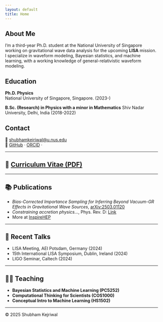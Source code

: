 ```yaml
---
layout: default
title: Home
---
```


## About Me

I’m a third-year Ph.D. student at the National University of Singapore working on gravitational wave data analysis for the upcoming **LISA** mission. I specialize in waveform modeling, Bayesian statistics, and machine learning, with a working knowledge of general-relativistic waveform modeling.

## Education

**Ph.D. Physics**  
National University of Singapore, Singapore. (2023-)

**B.Sc. (Research) in Physics with a minor in Mathematics**
Shiv Nadar University, Delhi, India (2018-2022)

## Contact

📧 [shubhamkejriwal@u.nus.edu](mailto:shubhamkejriwal@u.nus.edu)  
🔗 [GitHub](https://github.com/perturber) · [ORCID](https://orcid.org/0009-0004-5838-1886) · 

---

## 📄 [Curriculum Vitae (PDF)](assets/Shubham_Kejriwal_CV.pdf)

---

## 📚 Publications

- *Bias-Corrected Importance Sampling for Inferring Beyond Vacuum-GR Effects in Gravitational Wave Sources*, [arXiv:2503.01120](https://arxiv.org/abs/2503.01120)
- *Constraining accretion physics...*, Phys. Rev. D: [Link](https://journals.aps.org/prd/abstract/10.1103/PhysRevD.111.084006)
- More at [InspireHEP](https://inspirehep.net/authors/2739234?ui-citation-summary=true)

---

## 🎤 Recent Talks

- LISA Meeting, AEI Potsdam, Germany (2024)
- 15th International LISA Symposium, Dublin, Ireland (2024)
- LIGO Seminar, Caltech (2024)

---

## 👨‍🏫 Teaching

- **Bayesian Statistics and Machine Learning (PC5252)**  
- **Computational Thinking for Scientists (COS1000)**  
- **Conceptual Intro to Machine Learning (HS1502)**  

---

© 2025 Shubham Kejriwal
